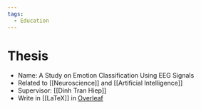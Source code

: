 ```yaml
---
tags:
  - Education
---
```

# Thesis

- Name: A Study on Emotion Classification Using EEG Signals
- Related to [[Neuroscience]] and [[Artificial Intelligence]]
- Supervisor: [[Dinh Tran Hiep]]
- Write in [[LaTeX]] in [Overleaf](https://www.overleaf.com/project/63e1fc77a6e01e141de8618e)